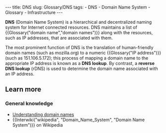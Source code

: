 --- title: DNS slug: Glossary/DNS tags: - DNS - Domain Name System - Glossary - Infrastructure ---

**DNS** (Domain Name System) is a hierarchical and decentralized naming system for Internet connected resources. DNS maintains a list of {{Glossary("domain name","domain names")}} along with the resources, such as IP addresses, that are associated with them.

The most prominent function of DNS is the translation of human-friendly domain names (such as mozilla.org) to a numeric {{Glossary("IP address")}} (such as 151.106.5.172); this process of mapping a domain name to the appropriate IP address is known as a **DNS lookup**. By contrast, a **reverse DNS lookup** (rDNS) is used to determine the domain name associated with an IP address.

## Learn more

### General knowledge

- [Understanding domain names](/en-US/docs/Learn/Common_questions/What_is_a_domain_name)
- {{Interwiki("wikipedia", "Domain\_Name\_System", "Domain Name System")}} on Wikipedia
